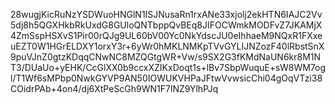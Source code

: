 28wugjKicRuNzYSDWuoHNGlN1ISJNusaRn1rxANe33xjolj2ekHTN6IAJC2Vv5dj8h5QGXHkbRkUxdG8GUloQNTbppQvBEq8JIFOCWmkMODFvZ7JKAMjX4ZmSspHSXvS1Pir00rQJg9UL60bV00Yc0NkYdscJU0eIhhaeM9NQxR1FXxeuEZT0W1HGrELDXY1orxY3r+6yWr0hMKLNMKpTVvGYLIJNZozF40lRbstSnX9puVJnZ0gtzKDqqCNwNC8MZQGtgWR+Vw/s9SX2G3fKMdNaUN6kr8M1NT3/DUaUo+yEHK/CcGlXX0b9ccxXZIKxDoqt1s+lBv7SbpWuquE+sW8WM7ogl/T1Wf6sMPbp0NwkGYVP9AN50IOWUKVHPaJFtwVvwsicChi04gOqVTzi38COidrPAb+4on4/dj6XtPeScGh9WN1F7lNZ9YlhPJq